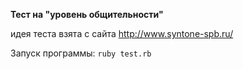 **Тест на "уровень общительности"**

идея теста взята с сайта http://www.syntone-spb.ru/

Запуск программы: ```ruby test.rb```
